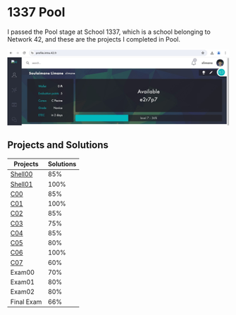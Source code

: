 # 1337 Pool

I passed the Pool stage at School 1337, which is a school belonging to Network 42, and these are the projects I completed in Pool.

![Pool Projects](intra.jpeg)

## Projects and Solutions

| Projects | Solutions |
| --- | --- |
| [Shell00](https://github.com/Soulaimanelimane/1337-Pool/tree/main/Shell00) | 85% |
| [Shell01](https://github.com/Soulaimanelimane/1337-Pool/tree/main/Shell01) | 100% |
| [C00](https://github.com/Soulaimanelimane/1337-Pool/tree/main/C00) | 85% |
| [C01](https://github.com/Soulaimanelimane/1337-Pool/tree/main/C01) | 100% |
| [C02](https://github.com/Soulaimanelimane/1337-Pool/tree/main/C02) | 85% |
| [C03](https://github.com/Soulaimanelimane/1337-Pool/tree/main/C03) | 75% |
| [C04](https://github.com/Soulaimanelimane/1337-Pool/tree/main/C04) | 85% |
| [C05](https://github.com/Soulaimanelimane/1337-Pool/tree/main/C05) | 80% |
| [C06](https://github.com/Soulaimanelimane/1337-Pool/tree/main/C06) | 100% |
| [C07](https://github.com/Soulaimanelimane/1337-Pool/tree/main/C07) | 60% |
| Exam00 | 70% |
| Exam01 | 80% |
| Exam02 | 80% |
| Final Exam | 66% |
